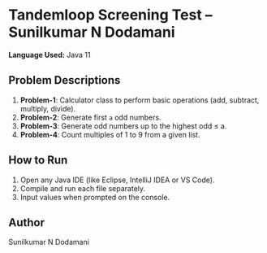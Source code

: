 # Tandemloop Screening Test – Sunilkumar N Dodamani

**Language Used:** Java 11

## Problem Descriptions

1. **Problem-1**: Calculator class to perform basic operations (add, subtract, multiply, divide).
2. **Problem-2**: Generate first `a` odd numbers.
3. **Problem-3**: Generate odd numbers up to the highest odd ≤ a.
4. **Problem-4**: Count multiples of 1 to 9 from a given list.

## How to Run

1. Open any Java IDE (like Eclipse, IntelliJ IDEA or VS Code).
2. Compile and run each file separately.
3. Input values when prompted on the console.

## Author

Sunilkumar N Dodamani
